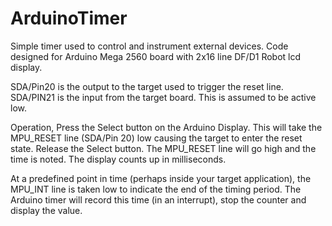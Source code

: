 # ArduinoTimer
Simple timer used to control and instrument external devices.
Code designed for Arduino Mega 2560 board with 2x16 line DF/D1 Robot lcd display.

SDA/Pin20 is the output to the target used to trigger the reset line.
SDA/PIN21 is the input from the target board. This is assumed to be active low.

Operation,
Press the Select button on the Arduino Display. This will take the MPU_RESET line (SDA/Pin 20) low causing the target to enter the reset state.
Release the Select button. The MPU_RESET line will go high and the time is noted.
The display counts up in milliseconds.

At a predefined point in time (perhaps inside your target application), the MPU_INT line is taken low to indicate the end of the timing period.
The Arduino timer will record this time (in an interrupt), stop the counter and display the value.

